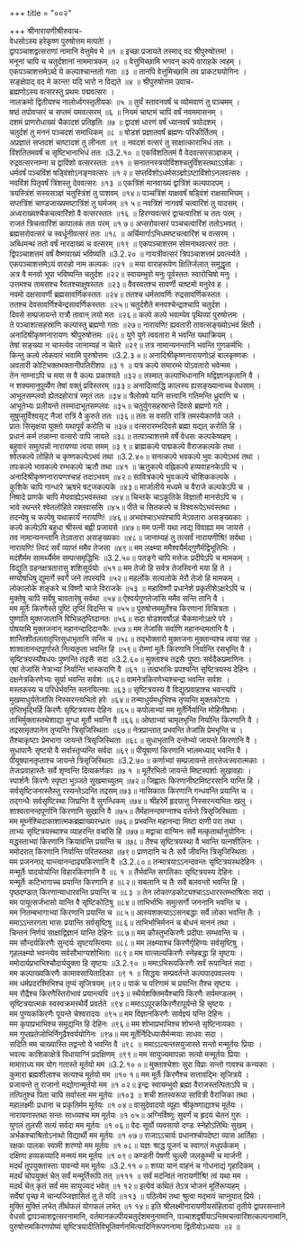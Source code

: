 +++
title = "००२"

+++
श्रीनारायणीश्रीरुवाच-  
वेधसोऽस्य हरेकृष्ण पुरुषोत्तम मत्पते! ।  
द्वापञ्चाशद्वत्सराणां नामानि वेत्तुमेव मे ॥१ ॥
इच्छा प्रजायते तस्माद् वद श्रीपुरुषोत्तम! ।  
मनूनां चापि च चतुर्दशानां नाममात्रकम् ॥२ ॥
वेत्तुमिच्छामि भगवन् कल्पे वाराहके त्वहम् ।  
एकपञ्चाशत्तमेऽब्दे ये कल्पाश्चान्ततो गताः ॥३ ॥
तानपि वेत्तुमिच्छामि तव प्राकट्ययोगिनः ।  
सङ्क्षेपाद् वद मे कान्त! यदि भारो न विद्यते ॥४ ॥
श्रीपुरुषोत्तम उवाच-  
ब्रह्मणोऽस्य वत्सरस्तु प्रथमः पद्मवत्सरः ।  
नालक्रमो द्वितीयश्च नालोर्ध्वगस्तृतीयकः ॥५ ॥
तुर्यं स्तावनवर्षं च व्योमवाणं तु पञ्चमम् ।  
षष्ठं तपोवप्सरं च सप्तमं यमवत्सरम् ॥६ ॥
नियमं चाष्टमं चापि वर्षं नवममासनम् ।  
दशमं प्राणरोधाख्यं चैकादशं प्रतिहृतिः ॥७ ॥
द्वादशं धारणं वर्षं ध्यानवर्षं त्रयोदशम् ।  
चतुर्दशं तु मननं पञ्चदशं समाधिकम् ॥८ ॥
षोडशं प्रज्ञातवर्षं ब्रह्मणः परिकीर्तितम् ।  
अप्रज्ञातं सप्तदशं चाष्टादशं तु लीनता ॥९ ॥
नवदशं वत्सरं तु साक्षात्काराभिधं ततः ।  
विंशतितमवर्षं च सृष्टिभानाभिधं ततः ॥3.2.१० ॥
एकविंशतितमं वै वेदवत्सरसञ्ज्ञकम् ।  
रुद्रवत्सरनाम्ना च द्वाविंशो वत्सरस्ततः ॥११ ॥
सनातनस्त्रयोविंशश्चतुर्विंशस्तथाऽऽर्षकः ।  
धर्मवर्षं पञ्चविंशं षड्विंशोऽनङ्गवत्सरः ॥१ २॥
सप्तविंशोऽधर्मसञ्ज्ञोऽष्टाविंशोऽनलवत्सरः ।  
नवविंशं पितृवर्षं त्रिंशस्तु देववत्सरः ॥१३ ॥
एकत्रिंशं मानवाख्यं द्वात्रिंशं कल्पपादपम् ।  
त्रयस्त्रिंशं सस्यसञ्ज्ञं चतुस्त्रिंशं तु पाशवम् ॥१४॥
पञ्चत्रिंशं याक्षवर्षं षड्विंशं राक्षसाभिघम् ।  
सप्तत्रिंशं चाण्डजाख्यमष्टात्रिंशं तु घर्मजम् ॥१ ५॥
नवत्रिंशं नागवर्षं चत्वारिंशं तु यादसम् ।  
अध्वराख्यश्चैकचत्वारिंशो वै वत्सरस्ततः ॥१६ ॥
हिरण्यवत्सरं द्वाचत्वारिशं च ततः परम् ।  
राजतं त्रिचत्वारिंशं कापालकं ततः परम् ॥१ ७॥
अप्सरोवत्सरं पञ्चचत्वारिंशं ततोऽभवत् ।  
ब्रह्मसरोवत्सरं च स्वर्धूनीवत्सरं ततः ॥१८ ॥
अर्चिमार्गाऽभिधमष्टचत्वारिंशं च वत्सरम् ।  
अब्धिमन्थं ततो वर्षं नारदाख्यं च वत्सरम् ॥१९ ॥
एकपञ्चाशत्तम सोमनाथवत्सरं ततः ।  
द्विपञ्चाशत्तमं वर्षं वैष्णवाख्यं भविष्यति ॥3.2.२० ॥
गायत्रीवत्सरं त्रिपञ्चाशत्तमं प्रवर्त्स्यते ।  
एकपञ्चाशत्तमेऽयं वाराहो नाम कल्पकः ॥२१ ॥
मया वाराहरूपेण क्षितिर्जलात् समुद्धृता ।  
अत्र वै मनवो भूपा भविष्यन्ति चतुर्दश ॥२२॥
स्वायम्भुवो मनुः पूर्वस्ततः स्वारोचिषो मनुः ।  
उत्तमश्च तामसश्च रैवतश्चाक्षुषस्ततः ॥२३॥
वैवस्वतश्च सावर्णी चाष्टमो मनुरेव ह ।  
नवमो दक्षसावर्णी ब्रह्मसावर्णिकस्ततः ॥२४॥
ततश्च धर्मसावर्णिः रुद्रसावर्णिकस्ततः ।  
ततश्च देवसावर्णिश्चेन्द्रसावर्णिकस्ततः ॥२५॥
चतुर्दशैते मनवश्चेन्द्राश्चापि चतुर्दश ।  
दिवसे सम्प्रजायन्ते रात्रौ तावान् लयो मतः ॥२६॥
कल्पे कल्पे भवाम्येव पृथिव्यां पुरुषोत्तमः ।  
ते पञ्चाशत्सहस्राणि कल्पास्तु ब्रह्मणो गताः ॥२७॥
नारायणि! ह्यवतारी तावत्सङ्ख्योऽभवं क्षितौ ।  
अनादिश्रीकृष्णनारायणः श्रीपुरुषोत्तमः ॥२८॥
युगे युगे त्ववतारा मे भवन्ति यथाक्रियम् ।  
तेषां सङ्ख्या न चास्त्येव जानाम्यहं न चेतरे ॥२९॥
तत्र नामान्यनन्तानि भवन्ति गुणकर्मभिः ।  
किन्तु कल्पे त्वेकवारं भवामि पुरुषोत्तमः ॥3.2.३ ०॥
अनादिश्रीकृष्णनारायणोऽहं बालकृष्णकः ।  
अवतारी कोटिभक्तभक्तानीपतिरीशपः ॥३ १ ॥
यत्र कल्पे समारम्भे योऽवतारो भवेन्मम ।  
तेन नाम्नाऽपि च मया स वै कल्पः प्रकाश्यते ॥३२॥
तस्मात् कल्पाभिधानानि मद्विज्ञानकृतानि वै ।  
न शक्यमानुपूर्व्येण तेषां वक्तुं प्रविस्तरम् ॥३३॥
अनादित्वाद्धि कालस्य ह्यसङ्ख्यानाच्च वेधसाम् ।  
आभूतसम्प्लवो ह्येतदहोरात्रं स्मृतं ततः ॥३४॥
त्रैलोक्ये यानि सत्त्वानि गतिमन्ति ध्रुवाणि च ।  
आभूतेभ्यः प्रलीयन्ते तस्मादाभूतसम्प्लवः ॥३५॥
चतुर्युगसहस्रान्ते दिवसे ब्रह्मणो गते ।  
सुषुप्सुर्विश्वसृट् नैजां रात्रिं वै कुरुते ततः ॥३६॥
ततः स वसति रात्रिं तमस्येकार्णवे जले ।  
प्रातः सिसृक्षया युक्तो यथापूर्वं करोति च ॥३७॥
वत्सरारम्भदिवसे ब्रह्मा यद्यत् करोति हि ।  
प्रधानं कर्म तन्नाम्ना वत्सरो वापि जायते ॥३८॥
तत्पञ्चाशत्तमे वर्षे वेधसः कल्पकेष्वहम् ।  
बहुवारं समुत्पन्नो नारायण्या त्वया समम् ॥३ ९॥
ब्राह्मकल्पे पाद्मकल्पे वैराजकल्पके तथा ।  
श्वेतकल्पे लोहिते च कृष्णकल्पेऽभवं तथा ॥3.2.४०॥
सनत्कल्पे भवकल्पे भुवः कल्पेऽभवं तथा ।  
तपःकल्पे भावकल्पे रम्भकल्पे ऋतौ तथा ॥४१ ॥
ऋतुकल्पे वह्निकल्पे हव्यवाहनकेऽपि च ।  
अनादिश्रीकृष्णनारायणश्चाहं तदाऽभवम् ॥४२॥
सावित्रकल्पे भुवःकल्पे चोशिककल्पके ।  
कुशिके चापि गान्धारे ऋषभे षट्जकल्पके ॥४३॥
मार्जालीये मध्यमे च वैराजे कल्पकेऽपि च ।  
निषादे प्राणके चापि मेघवाह्येऽभवंस्तथा ॥४४॥
चिन्तके चाऽकूतिके विज्ञातौ मानसेऽपि च ।  
भावे रथन्तरे श्वेतलोहिते रक्तवाससि ॥४५॥
पीते च सितकल्पे च विश्वरूपेऽभवंस्तथा ।  
तदन्येषु च कल्पेषु यथाकार्यं नरायणि! ॥४६॥
अभवंश्चाऽभवंश्चापि मेऽवतारा असङ्ख्यकाः ।  
कल्पे कल्पेऽपि बहुधा श्रीस्त्वं बह्वी प्रजायसे ॥४७॥
मम पत्नी यथा त्वद्य विवाह्या मम जायसे ।  
तव नामान्यनन्तानि तेऽवतारा असङ्ख्यकाः ॥४८॥
जानाम्यहं तु तत्सर्वं नारायणीश्रि! सर्वथा ।  
नारायणि! त्विदं सर्वं व्याप्तं ममैव तेजसा ॥४९॥
मम लक्ष्म्या ममैश्वयैर्मद्गुणैर्मद्विभूतिभिः ।  
मदंशैर्मम सामर्थ्यैर्मम सम्पत्समृद्धिभिः ॥3.2.५०॥
पतङ्गे चापि मत्तेजः प्रदीपेऽपि च मामकम् ।  
विद्युति ग्रहनक्षत्रतारासु शशिसूर्ययोः ॥५१॥
मम तेजो हि सर्वत्र तेजस्विनो मया हि ते ।  
मण्योषधिषु द्युमार्गे स्वर्गे जने तपस्यपि ॥५२॥
महर्लोके सत्यलोके मेरौ तेजो हि मामकम् ।  
लोकालोके शङ्करे च विष्णौ चाजे विराजके ॥५३ ॥
महाविष्णौ प्रधानेशे प्रकृतीशेऽक्षरेऽपि च ।  
मुक्तेषु चापि सर्वेषु चावतारेषु सर्वथा ॥५४॥
ऐश्वर्यगुणतेजांसि ममैव सन्ति तानि वै ।  
मम मूर्तेः किरणैस्ते पुष्टिं तृप्तिं विदन्ति च ॥५५॥
पुरुषोत्तममूर्तेश्च किरणानां विचित्रता ।  
पुष्णाति मुक्तजातानि विभिन्नतृप्तिदानतः ॥५६॥
सदा षोडशवर्षोऽहं चैकमानोऽक्षरे परे ।  
पोषयामि मुक्तजनान् महानन्दादिदानकैः ॥५७॥
मम तेजांसि सर्वाणि महानन्दमतानि वै ।  
शान्तिशीतलतातृप्तिसुधाभृतानि सन्ति च ॥५८॥
तद्भोक्तारो मुक्तजना मुक्तान्यश्च त्वया सह ।  
शाश्वतानन्दपूर्णास्ते नित्यतृप्ता भवन्ति हि ॥५९॥
रोम्णां मूर्तेः किरणानि निर्यान्ति रसभृन्ति वै ।  
सृष्टित्रयस्यौषधयः पुष्णन्ति तद्रसैः सदा ॥3.2.६०॥
मुक्ताश्च तद्रसैः पुष्टाः सर्वदैकप्रमाणिनः ।  
एषां तेजांसि नेत्राभ्यां निर्यान्ति भास्कराणि वै ॥६१ ॥
तत्प्रभाभिः प्रपश्यन्ति सृष्टित्रयस्य देहिनः ।  
दक्षनेत्रकिरणेभ्यः सूर्या भवन्ति सर्वशः ॥६२॥
वामनेत्रकिरणेभ्यश्चन्द्रा भवन्ति सर्वशः ।  
मस्तकस्य च परिधेर्भवन्ति स्तनयित्नवः ॥६३॥
सृष्टित्रयस्य वै विद्युत्प्रवाहाश्च भवन्त्यपि ।  
मुखमाधुर्यतेजांसि निस्सरन्त्यभितो हरेः ॥६४॥
तन्माधुर्यमधुभिश्च तृप्यन्ति मुक्तकोटयः ।  
तृप्तिभृद्भिर्हि किरणैः सृष्टित्रयस्य देहिनः ॥६५॥
कपोलाभ्यां मम मूर्तेर्निर्यान्ति मोहिनीप्रभाः ।  
ताभिर्मुक्तास्तथेशाद्या मुग्धा मूर्तौ भवन्ति वै ॥६६॥
ओष्ठाभ्यां चामृतभृन्ति निर्यान्ति किरणानि वै ।  
तद्रसामृतपानेन तृप्यन्ति त्रिसृजिस्थिताः ॥६७॥
नेत्रप्रान्तात् प्रभवन्ति तेजांसि प्रेमभृन्ति च ।  
तैश्चाकृष्टाः प्रेमभागा जायन्ते त्रिसृजिस्थिताः ॥६८॥
सुधाभृतानि दन्तेभ्यो जायन्ते किरणानि वै ।  
सुधापानैः सृष्टयो वै सर्वास्तृप्यन्ति सर्वदा ॥६९॥
पीयूषाणां किरणानि भालमध्याद् भवन्ति वै ।  
पीयूषपानतृप्ताश्च जायन्ते त्रिसृजिस्थिताः ॥3.2.७०॥
कर्णाभ्यां सम्प्रजायन्ते तारतेजःस्वरात्मकाः ।  
तेजःप्रवाहास्तैः सर्वे शृण्वन्ति दिव्यकर्णकाः ॥७ १ ॥
मूर्तेरभितो जायन्ते मिष्टस्पर्शाः सुखावहाः ।  
स्पार्शनैः किरणैः स्पृष्टा भुञ्जते सुखमाच्युतम् ॥७२॥
जिह्वातः किरणानीष्टमिष्टरसानि यान्ति हि ।  
सर्वसृष्टिजनास्तैस्तु रस्यन्तेऽदन्ति तद्रसम्॥७३॥
नासिकातः किरणानि गन्धवन्ति प्रयान्ति च ।  
तद्गन्धैः सर्वसृष्टिस्था जिघ्रन्ति वै सुगन्धिकम् ॥७४॥
श्रीहरेर्मे हृदयात्तु निस्सरन्त्यभितः खलु ।  
शाश्वतानन्दपूर्णानि किरणानि सुखानि वै ॥७५॥
तैर्महानन्दमग्नाश्च वर्तन्ते त्रिसृजिस्थिताः ।  
मम मूर्घ्नश्चिदाकाशात्मकब्रह्माख्यरन्ध्रतः ॥७६॥
प्रभवन्ति महानन्दा मिष्टा वाणी परा तथा ।  
ताभ्यः सृष्टित्रयस्थाश्च व्याहरन्ति वचांसि हि ॥७७॥
मद्वाचा वाग्मिनः सर्वे मत्कृतार्थानुयोगिनः ।  
मद्धस्ताभ्यां किरणानि क्रियावन्ति प्रयान्ति च ॥७८॥
तैश्च सृष्टित्रयस्था वै भवन्ति यत्नशीलिनः ।  
ममोदरात् किरणानि निर्यान्ति परितस्तथा ॥७९॥
प्राणदानि च तैः सर्वे जीवन्ति त्रिसृजिस्थिताः ।  
मम प्रजननाद् यान्त्यानन्दाढ्यकिरणानि वै ॥3.2.८०॥
तन्मात्रयाऽऽनन्दवन्तः सृष्टित्रयस्थदेहिनः ।  
मन्मूर्तेः पादयोर्यान्ति विहारकिरणानि वै ॥८ १ ॥
तैर्भवन्ति सगतिकाः सृष्टित्रयस्य देहिनः ।  
मन्मूर्तेः कटिभागाच्च प्रयान्ति किरणानि ह ॥८२॥
सबलानि च तैः सर्वे बलवन्तो भवन्ति हि ।  
पृष्ठदण्डात् किरणान्याधारवन्ति प्रयान्ति च ॥८३ ॥
तेन लोकाण्डकोट्यश्चाऽऽधारस्तम्भाश्रिताः सदा ।  
मम पायूत्सर्जभासो यान्ति वै सृष्टिकोटिषु ॥८४॥
ताभिर्भाभिः समुत्सर्गो जननानि भवन्ति च ।  
मम नितम्बभागाभ्यां किरणानि प्रयान्ति च ॥८५॥
आस्यशक्त्याऽऽसनबद्धाः सर्वे लोका भवन्ति तैः ।  
ममाऽऽन्तरगता भासः प्रयान्ति सर्वसृष्टिषु ॥८६॥
ताभिर्भाभिर्मननं च बोधनं माननं तथा ।  
चिन्तनं निर्णयं साक्षाद्विज्ञानं यान्ति देहिनः ॥८७॥
मम कौस्तुभकिरणैः प्रदीपाः सम्भवन्ति च ।  
मम सौन्दर्यकिरणैः सुन्दर्यः सृष्टयस्त्विमाः ॥८८॥
मम लक्ष्म्याश्च किरणैर्गृहिण्यः सर्वसृष्टिषु ।  
गृहलक्ष्म्यो भवन्त्येव सर्वसौभाग्यशोभिताः ॥८९॥
मम वात्सल्यकिरणैः स्नेहबद्धा हि सृष्टयः ।  
ममोदार्यप्रभाभिश्चौदार्ययुक्ता हि सृष्टयः ॥3.2.९० ॥
ममाऽभिरूपकिरणैः सर्वं रूपान्वितं सदा ।  
मम कल्पाख्यकिरणैः कामावसायितादिकाः ॥९ १ ॥
सिद्धयः सम्प्रवर्तन्ते कल्पपादपवल्लयः ।  
मम धर्मप्रदरश्मिभिश्च तृप्यं सृजित्रयम् ॥९२॥
पाकं च परिणामं च प्रयान्ति तैश्च सृष्टयः ।  
मम रौद्रैश्च किरणैस्तिरोभावं प्रयान्त्यपि ॥९३॥
स्थैर्यशक्तिमयैश्चापि किरणैः सर्वमण्डलम् ।  
सृष्टित्रयात्मकं स्वस्वक्रमस्थैर्ये प्रवर्तते ॥९४॥
ममाऽऽपूरककिरणैरापूर्यन्ते हि सृष्टयः ।  
मम पुण्यककिरणैः पूयन्ते चेश्वरादयः ॥९५॥
मम विज्ञानकिरणैः सार्वज्ञ्यं यन्ति देहिनः ।  
मम कृपाप्रभाभिश्च समुद्यन्ति हि देहिनः ॥९६॥
मम शोभाप्रभाभिश्च शोभन्ते सृष्टिनायकाः ।  
मम गुप्तप्रतेजोभिर्निगूढैश्वर्ययोगिनः ॥९७॥
मम मूर्तेर्निदिध्यासैर्मन्मयाः साधवः सदा ।  
सदिति मम चाख्यास्ति तद्वन्तो ये भवन्ति वै ॥९८ ॥
ममाऽऽत्यन्तसयुजास्ते सन्तो मन्मूर्तयः प्रियाः ।  
भवत्यः काशिकाक्षेत्रे विधायाग्निं प्रदक्षिणम् ॥९९॥
मम सायुज्यमापन्नाः सत्यो मन्मूर्तयः प्रियाः ।  
मामाराध्य मम योग गतास्ते मूर्तयो मम ॥3.2.१० ०॥
मुक्ताश्चेशाः सुरा विप्राः सन्तो गावश्च कन्यकाः ।  
कुमारा ब्रह्मशीलाश्च सत्यश्च मूर्तयो मम ॥१० १॥
मम मूर्तेः किरणैश्च सत्तावद्भिः सृजित्रये ।  
प्रजायन्ते तु राजानो मद्योगान्मूर्तयो मम ॥१ ०२॥
इन्द्रः स्वायम्भुवो ब्रह्मा वैराजस्तत्पिताऽपि च ।  
तत्पितुश्च पिता चापि सर्वास्ता मम मूर्तयः ॥१०३ ॥
शची शतस्वरूपा सावित्री वैराजिका तथा ।  
महालक्ष्मीः प्रधाना च प्रकृतिर्मम मूर्तयः ॥१ ०४॥
वासुदेवादयो व्यूहाः श्रीकृष्णाद्याश्च मूर्तयः ।  
नारायणास्तथा सन्तः साध्व्यश्च मम मूर्तयः ॥१ ०५॥
अग्निर्विष्णुः सुवर्णं च हृदयं चेतनं गुरुः ।  
युगलं तुलसी सत्यं सर्वदा मम मूर्तयः ॥१ ०६॥
वेदः सूर्यो व्यवसायो दण्डः स्नेहोऽतिथिः सुखम् ।  
अर्भकश्चाश्रितोऽनाथो विद्यार्थी मम मूर्तयः ॥१ ०७॥
राजाऽऽचार्यः प्रधानश्चोपदेष्टा व्यास आर्तिहाः ।  
रक्षकः पालकः स्वामी शरण्यो मम मूर्तयः ॥१ ०८॥
यज्ञः श्राद्ध पूजनं च स्वागतं मधुपर्ककम् ।  
दक्षिणा हव्यकव्यादि मन्मयं मम मूर्तयः ॥१ ०९॥
कण्डनी पेषणी चुल्ली जलकुम्भी च मार्जनी ।  
मदर्थं तूपयुक्तास्ताः पावन्यो मम मूर्तयः ॥3.2.११ ०॥
शय्या यानं वाहनं च गोधनाद्यं गृहादिकम् ।  
मदर्थं चोपयुक्तं चेत् सर्वं मन्मूर्तिरूपि तत् ॥१११ ॥
सर्वं मदन्वितं नारायणीश्रि! त्वं यथा मम ।  
मदर्थं चेत् कृतं सर्वं मम सायुज्यदं भवेत् ॥१ १२॥
इत्येवं कथितं तेऽत्र भोजनं मूर्तिरूप्यहम् ।  
सर्वेषां पृच्छ मे चान्यज्जिज्ञासितं तु ते यदि ॥११३ ॥
पठित्वेमं तथा श्रुत्वा मद्भावं चाप्नुयात् प्रिये ।  
मुक्तिं मुक्तिं लभेत् तीर्थफलं योगफलं लभेत् ॥१ १४॥
इति श्रीलक्ष्मीनारायणीयसंहितायां तृतीये द्वापरसन्ताने वेधसो द्वापञ्चाशद्वत्सरनामानि, वर्तमानकल्पीयचतुर्दशमनुनामानि, पञ्चाशद्वर्षीयाऽन्तिमचत्वारिंशत्कल्पनामानि, पुरुषोत्तमकिरणपोष्यं सृष्टित्रयादीतिविभूतिवर्णनमित्यादिनिरूपणनामा द्वितीयोऽध्यायः ॥२ ॥
    
